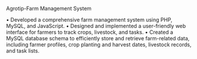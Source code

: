 Agrotip-Farm Management System

• Developed a comprehensive farm management system using PHP, MySQL, and JavaScript. 
• Designed and implemented a user-friendly web interface for farmers to track crops, livestock, and tasks. 
• Created a MySQL database schema to efficiently store and retrieve farm-related data, including farmer 
profiles, crop planting and harvest dates, livestock records, and task lists. 
